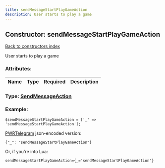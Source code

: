 ```yaml
---
title: sendMessageStartPlayGameAction
description: User starts to play a game
---
```

## Constructor: sendMessageStartPlayGameAction  
[Back to constructors index](index.md)



User starts to play a game

### Attributes:

| Name     |    Type       | Required | Description |
|----------|---------------|----------|-------------|



### Type: [SendMessageAction](../types/SendMessageAction.md)


### Example:

```
$sendMessageStartPlayGameAction = ['_' => 'sendMessageStartPlayGameAction'];
```  

[PWRTelegram](https://pwrtelegram.xyz) json-encoded version:

```
{"_": "sendMessageStartPlayGameAction"}
```


Or, if you're into Lua:  


```
sendMessageStartPlayGameAction={_='sendMessageStartPlayGameAction'}

```


